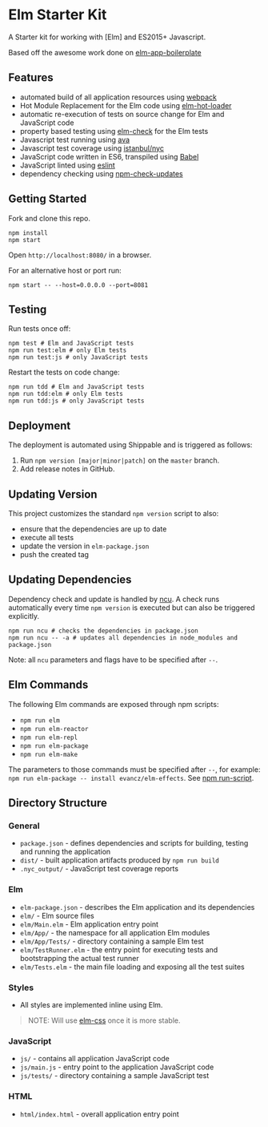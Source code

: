 # Elm Starter Kit

A Starter kit for working with [Elm] and ES2015+ Javascript.

Based off the awesome work done on [elm-app-boilerplate](https://github.com/gkubisa/elm-app-boilerplate)

## Features

- automated build of all application resources using [webpack](http://webpack.github.io/)
- Hot Module Replacement for the Elm code using [elm-hot-loader](https://github.com/fluxxu/elm-hot-loader)
- automatic re-execution of tests on source change for Elm and JavaScript code
- property based testing using [elm-check](https://github.com/NoRedInk/elm-check) for the Elm tests
- Javascript test running using [ava](https://github.com/avajs/ava) 
- Javascript test coverage using [istanbul/nyc](https://github.com/istanbuljs/nyc)
- JavaScript code written in ES6, transpiled using [Babel](https://babeljs.io/)
- JavaScript linted using [eslint](http://eslint.org/)
- dependency checking using [npm-check-updates](https://github.com/tjunnone/npm-check-updates)


## Getting Started

Fork and clone this repo.

```
npm install
npm start
```

Open `http://localhost:8080/` in a browser.

For an alternative host or port run:

```
npm start -- --host=0.0.0.0 --port=8081
```

## Testing

Run tests once off:

```
npm test # Elm and JavaScript tests
npm run test:elm # only Elm tests
npm run test:js # only JavaScript tests
```

Restart the tests on code change:

```
npm run tdd # Elm and JavaScript tests
npm run tdd:elm # only Elm tests
npm run tdd:js # only JavaScript tests
```


## Deployment

The deployment is automated using Shippable and is triggered as follows:

1. Run `npm version [major|minor|patch]` on the `master` branch.
2. Add release notes in GitHub.

## Updating Version

This project customizes the standard `npm version` script to also:

- ensure that the dependencies are up to date
- execute all tests
- update the version in `elm-package.json`
- push the created tag


## Updating Dependencies

Dependency check and update is handled by [ncu](https://github.com/tjunnone/npm-check-updates). 
A check runs automatically every time `npm version` is executed but can also be triggered explicitly.

```
npm run ncu # checks the dependencies in package.json
npm run ncu -- -a # updates all dependencies in node_modules and package.json
```

Note: all `ncu` parameters and flags have to be specified after `--`.


## Elm Commands

The following Elm commands are exposed through npm scripts:

- `npm run elm`
- `npm run elm-reactor`
- `npm run elm-repl`
- `npm run elm-package`
- `npm run elm-make`

The parameters to those commands must be specified after `--`, for example: `npm run elm-package -- install evancz/elm-effects`. 
See [npm run-script](https://docs.npmjs.com/cli/run-script).


## Directory Structure

### General

- `package.json` - defines dependencies and scripts for building, testing and running the application
- `dist/` - built application artifacts produced by `npm run build`
- `.nyc_output/` - JavaScript test coverage reports

### Elm

- `elm-package.json` - describes the Elm application and its dependencies
- `elm/` - Elm source files
- `elm/Main.elm` - Elm application entry point
- `elm/App/` - the namespace for all application Elm modules
- `elm/App/Tests/` - directory containing a sample Elm test
- `elm/TestRunner.elm` - the entry point for executing tests and bootstrapping the actual test runner
- `elm/Tests.elm` - the main file loading and exposing all the test suites

### Styles

- All styles are implemented inline using Elm.

> NOTE: Will use [elm-css](https://github.com/rtfeldman/elm-css) once it is more stable.

### JavaScript

- `js/` - contains all application JavaScript code
- `js/main.js` - entry point to the application JavaScript code
- `js/tests/` - directory containing a sample JavaScript test

### HTML

- `html/index.html` - overall application entry point
